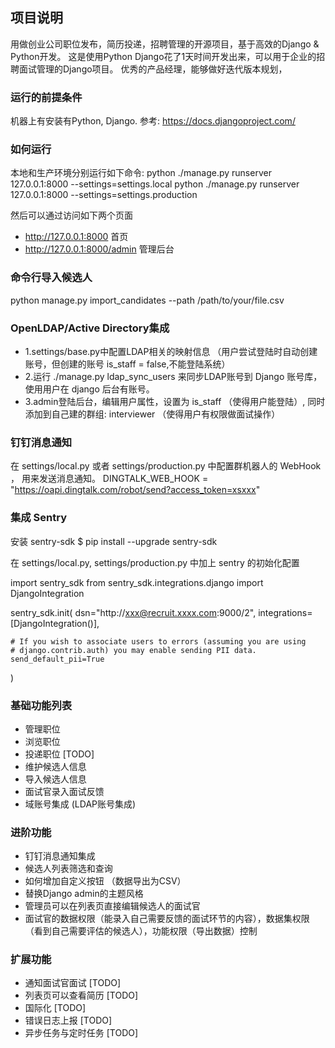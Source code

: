 ## 项目说明

用做创业公司职位发布，简历投递，招聘管理的开源项目，基于高效的Django & Python开发。
这是使用Python Django花了1天时间开发出来，可以用于企业的招聘面试管理的Django项目。
优秀的产品经理，能够做好迭代版本规划，

### 运行的前提条件

机器上有安装有Python, Django. 参考:
https://docs.djangoproject.com/

### 如何运行
本地和生产环境分别运行如下命令:
python ./manage.py runserver 127.0.0.1:8000 --settings=settings.local
python ./manage.py runserver 127.0.0.1:8000 --settings=settings.production

然后可以通过访问如下两个页面 
* http://127.0.0.1:8000 首页
* http://127.0.0.1:8000/admin 管理后台

### 命令行导入候选人

python manage.py import_candidates --path /path/to/your/file.csv

### OpenLDAP/Active Directory集成
* 1.settings/base.py中配置LDAP相关的映射信息 （用户尝试登陆时自动创建账号，但创建的账号 is_staff = false,不能登陆系统）
* 2.运行 ./manage.py ldap_sync_users 来同步LDAP账号到 Django 账号库， 使用用户在 django 后台有账号。
* 3.admin登陆后台，编辑用户属性，设置为 is_staff （使得用户能登陆）, 同时添加到自己建的群组: interviewer （使得用户有权限做面试操作）

### 钉钉消息通知

在 settings/local.py 或者 settings/production.py 中配置群机器人的 WebHook ， 用来发送消息通知。
DINGTALK_WEB_HOOK = "https://oapi.dingtalk.com/robot/send?access_token=xsxxx"

### 集成 Sentry
安装 sentry-sdk
    $ pip install --upgrade sentry-sdk

在 settings/local.py, settings/production.py 中加上 sentry 的初始化配置

import sentry_sdk
from sentry_sdk.integrations.django import DjangoIntegration

sentry_sdk.init(
    dsn="http://xxx@recruit.xxxx.com:9000/2",
    integrations=[DjangoIntegration()],

    # If you wish to associate users to errors (assuming you are using
    # django.contrib.auth) you may enable sending PII data.
    send_default_pii=True
)


### 基础功能列表
* 管理职位
* 浏览职位
* 投递职位 [TODO]
* 维护候选人信息
* 导入候选人信息
* 面试官录入面试反馈
* 域账号集成 (LDAP账号集成)

### 进阶功能
* 钉钉消息通知集成 
* 候选人列表筛选和查询 
* 如何增加自定义按钮 （数据导出为CSV） 
* 替换Django admin的主题风格
* 管理员可以在列表页直接编辑候选人的面试官
* 面试官的数据权限（能录入自己需要反馈的面试环节的内容），数据集权限（看到自己需要评估的候选人），功能权限（导出数据）控制

### 扩展功能 
* 通知面试官面试 [TODO]
* 列表页可以查看简历 [TODO]
* 国际化 [TODO]
* 错误日志上报 [TODO]
* 异步任务与定时任务 [TODO]
